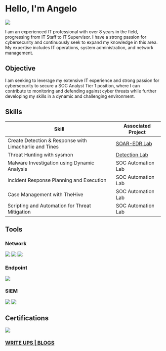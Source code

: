 # Hello, I'm Angelo
<a href="https://www.linkedin.com/in/angelo-de-jesus-7192971b8"/><img src="https://img.shields.io/badge/-LinkedIn-0072b1?&style=for-the-badge&logo=linkedin&logoColor=white" /></a>

I am an experienced IT professional with over 8 years in the field, progressing from IT Staff to IT Supervisor. I have a strong passion for cybersecurity and continuously seek to expand my knowledge in this area. My expertise includes IT operations, system administration, and network management.

## Objective

I am seeking to leverage my extensive IT experience and strong passion for cybersecurity to secure a SOC Analyst Tier 1 position, where I can contribute to monitoring and defending against cyber threats while further developing my skills in a dynamic and challenging environment.

## Skills

| Skill                                         | Associated Project         |
|-----------------------------------------------|----------------------------|
| Create Detection & Response with Limacharlie and Tines                              | <a href="https://github.com/Olegna09/Detection-Lab/blob/main/README.md">SOAR-EDR Lab</a>|
| Threat Hunting with sysmon                    | <a href="https://google.com">Detection Lab</a>|
| Malware Investigation using Dynamic Analysis  | SOC Automation Lab|
| Incident Response Planning and Execution      | SOC Automation Lab|
| Case Management with TheHive                  | SOC Automation Lab|
| Scripting and Automation for Threat Mitigation | SOC Automation Lab|

## Tools

### Network
<div>
    <img src="https://img.shields.io/badge/-Wireshark-1679A7?&style=for-the-badge&logo=Wireshark&logoColor=white" />
    <img src="https://img.shields.io/badge/-Suricata-EF3B2D?&style=for-the-badge&logo=Suricata&logoColor=white" />
    <img src="https://img.shields.io/badge/-Zeek-777BB4?&style=for-the-badge&logo=Zeek&logoColor=white" />
</div>

### Endpoint
<div>
    <img src="https://img.shields.io/badge/-Velociraptor-4B275F?&style=for-the-badge&logo=Velociraptor&logoColor=white" />
</div>

### SIEM
<div>
    <img src="https://img.shields.io/badge/-Splunk-000000?&style=for-the-badge&logo=Splunk&logoColor=white" />
    <img src="https://img.shields.io/badge/-Elastic-005571?&style=for-the-badge&logo=Elastic&logoColor=white" />
</div>

## Certifications
<div>
<a href="https://www.credly.com/badges/a8925bdf-5465-4bf6-894b-bb1842c8a735"/><img src="https://img.shields.io/badge/-Security%2B-FF0000?&style=for-the-badge&logo=CompTIA&logoColor=white" /></a>

</div>


### <a href="https://medium.com/@angelodejesus0309">WRITE UPS | BLOGS</a>
